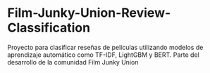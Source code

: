 # Film-Junky-Union-Review-Classification
Proyecto para clasificar reseñas de películas utilizando modelos de aprendizaje automático como TF-IDF, LightGBM y BERT. Parte del desarrollo de la comunidad Film Junky Union
